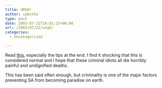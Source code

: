 ```yaml
---
title: URGH!
author: cpbotha
type: post
date: 2003-07-22T10:01:23+00:00
url: /2003/07/22/urgh/
categories:
  - Uncategorized

---
```

Read [this][1], especially the tips at the end. I find it shocking that this is considered normal and I hope that these criminal idiots all die horribly painful and undignified deaths.

This has been said often enough, but criminality is one of the major factors preventing SA from becoming paradise on earth.

 [1]: http://www.iol.co.za/index.php?click_id=13&art_id=vn20030722020129390C994518&set_id=1